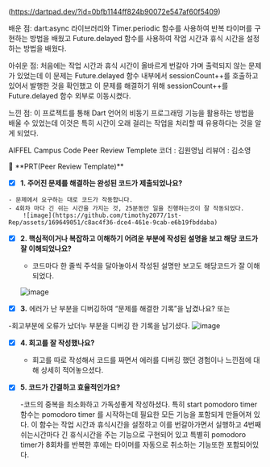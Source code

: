 (https://dartpad.dev/?id=0bfb1144ff824b90072e547af60f5409) 

배운 점: dart:async 라이브러리와 Timer.periodic 함수를 사용하여 반복 타이머를 구현하는 방법을 배웠고 Future.delayed 함수를 사용하여 작업 시간과 휴식 시간을 설정하는 방법을 배웠다.

아쉬운 점: 처음에는 작업 시간과 휴식 시간이 올바르게 번갈아 가며 출력되지 않는 문제가 있었는데 이 문제는 Future.delayed 함수 내부에서 sessionCount++를 호출하고 있어서 발행한 것을 확인했고 이 문제를 해결하기 위해 sessionCount++를 Future.delayed 함수 외부로 이동시켰다. 

느낀 점: 이 프로젝트를 통해 Dart 언어의 비동기 프로그래밍 기능을 활용하는 방법을 배울 수 있었는데 이것은 특히 시간이 오래 걸리는 작업을 처리할 때 유용하다는 것을 알게 되었다. 


AIFFEL Campus Code Peer Review Templete
코더 : 김원영님
리뷰어 : 김소영



<aside>
🔑 **PRT(Peer Review Template)**

- [x]  **1. 주어진 문제를 해결하는 완성된 코드가 제출되었나요?**
</aside>
   
    - 문제에서 요구하는 대로 코드가 작동합니다.
    - 4회차 마다 긴 쉬는 시간을 가지는 것, 25분동안 일을 진행하는것이 잘 작동되었다.
        ![image](https://github.com/timothy2077/1st-Rep/assets/169649051/c8ac4f36-dce4-461e-9cab-e6b19fbddaba)


- [x]  **2. 핵심적이거나 복잡하고 이해하기 어려운 부분에 작성된 설명을 보고 해당 코드가 잘 이해되었나요?**
    
    - 코드마다 한 줄씩 주석을 달아놓아서 작성된 설명만 보고도 해당코드가 잘 이해되었다.
     
    ![image](https://github.com/timothy2077/1st-Rep/assets/169649051/f27f8a2b-2603-487c-aaee-688fdb8dd701)

        
- [x]  **3.** 에러가 난 부분을 디버깅하여 “문제를 해결한 기록”을 남겼나요? 또는
 
  -회고부분에 오류가 났더누 부분을 디버깅 한 기록을 남기셨다. 
 ![image](https://github.com/timothy2077/1st-Rep/assets/169649051/69b4d71b-b281-45d7-9ef0-980d1c1c8752)

- [x]  **4. 회고를 잘 작성했나요?**
    
    - 회고를 따로 작성해서 코드를 짜면서 에러를 디버깅 했던 경험이나 느낀점에 대해 상세히 적어놓으셨다.

- [x]  **5. 코드가 간결하고 효율적인가요?**
   
    -코드의 중복을 최소화하고 가독성좋게 작성하셨다.
특히 start pomodoro timer 함수는 pomodoro timer 를 시작하는데 필요한 모든 기능을 포함되게 만들어져 있다. 이 함수는 작업 시간과 휴식시간을 설정하고 이를 번갈아가면서 실행하고 4번째 쉬는시간마다 긴 휴식시간을 주는 기능으로 구현되어 있고 특별히 pomodoro timer가 8회차를 반복한 후에는 타이머를 자동으로 취소하는 기능또한 포함되어있다.
